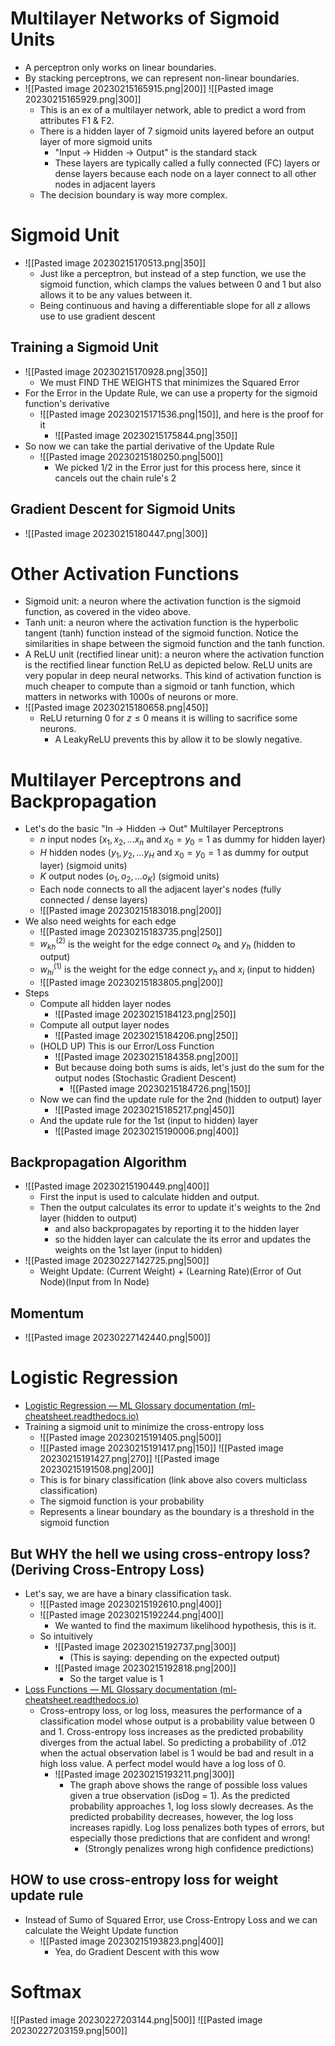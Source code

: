 # Multilayer Networks of Sigmoid Units
- A perceptron only works on linear boundaries.
- By stacking perceptrons, we can represent non-linear boundaries.
- ![[Pasted image 20230215165915.png|200]] ![[Pasted image 20230215165929.png|300]]
	- This is an ex of a multilayer network, able to predict a word from attributes F1 & F2.
	- There is a hidden layer of 7 sigmoid units layered before an output layer of more sigmoid units
		- "Input -> Hidden -> Output" is the standard stack
		- These layers are typically called a fully connected (FC) layers or dense layers because each node on a layer connect to all other nodes in adjacent layers
	- The decision boundary is way more complex.
# Sigmoid Unit
- ![[Pasted image 20230215170513.png|350]]
	- Just like a perceptron, but instead of a step function, we use the sigmoid function, which clamps the values between 0 and 1 but also allows it to be any values between it.
	- Being continuous and having a differentiable slope for all $z$ allows use to use gradient descent
## Training a Sigmoid Unit
- ![[Pasted image 20230215170928.png|350]]
	- We must FIND THE WEIGHTS that minimizes the Squared Error
- For the Error in the Update Rule, we can use a property for the sigmoid function's derivative
	- ![[Pasted image 20230215171536.png|150]], and here is the proof for it
		- ![[Pasted image 20230215175844.png|350]]
- So now we can take the partial derivative of the Update Rule
	- ![[Pasted image 20230215180250.png|500]]
		- We picked 1/2 in the Error just for this process here, since it cancels out the chain rule's 2
## Gradient Descent for Sigmoid Units
- ![[Pasted image 20230215180447.png|300]]
# Other Activation Functions
- Sigmoid unit: a neuron where the activation function is the sigmoid function, as covered in the video above.
- Tanh unit: a neuron where the activation function is the hyperbolic tangent (tanh) function instead of the sigmoid function. Notice the similarities in shape between the sigmoid function and the tanh function.
- A ReLU unit (rectified linear unit): a neuron where the activation function is the rectified linear function ReLU as depicted below. ReLU units are very popular in deep neural networks. This kind of activation function is much cheaper to compute than a sigmoid or tanh function, which matters in networks with 1000s of neurons or more.
- ![[Pasted image 20230215180658.png|450]]
	- ReLU returning 0 for $z\leq 0$ means it is willing to sacrifice some neurons.
		- A LeakyReLU prevents this by allow it to be slowly negative.
# Multilayer Perceptrons and Backpropagation
- Let's do the basic "In -> Hidden -> Out" Multilayer Perceptrons
	- $n$ input nodes ($x_{1}, x_{2},... x_{n}$ and $x_0=y_0=1$ as dummy for hidden layer)
	- $H$ hidden nodes ($y_{1}, y_{2},... y_{H}$ and $x_0=y_0=1$ as dummy for output layer) (sigmoid units)
	- $K$ output nodes ($o_{1}, o_{2},... o_{K}$) (sigmoid units)
	- Each node connects to all the adjacent layer's nodes (fully connected / dense layers)
	- ![[Pasted image 20230215183018.png|200]]
- We also need weights for each edge
	- ![[Pasted image 20230215183735.png|250]]
	- $w^{(2)}_{kh}$ is the weight for the edge connect $o_k$ and $y_h$ (hidden to output)
	- $w^{(1)}_{hi}$ is the weight for the edge connect $y_h$ and $x_i$ (input to hidden)
	- ![[Pasted image 20230215183805.png|200]]
- Steps
	- Compute all hidden layer nodes
		- ![[Pasted image 20230215184123.png|250]]
	- Compute all output layer nodes
		- ![[Pasted image 20230215184206.png|250]]
	- (HOLD UP) This is our Error/Loss Function
		- ![[Pasted image 20230215184358.png|200]]
		- But because doing both sums is aids, let's just do the sum for the output nodes (Stochastic Gradient Descent)
			- ![[Pasted image 20230215184726.png|150]]
	- Now we can find the update rule for the 2nd (hidden to output) layer
		- ![[Pasted image 20230215185217.png|450]]
	- And the update rule for the 1st (input to hidden) layer
		- ![[Pasted image 20230215190006.png|400]]
## Backpropagation Algorithm
- ![[Pasted image 20230215190449.png|400]]
	- First the input is used to calculate hidden and output.
	- Then the output calculates its error to update it's weights to the 2nd layer (hidden to output)
		- and also backpropagates by reporting it to the hidden layer 
		- so the hidden layer can calculate the its error and updates the weights on the 1st layer (input to hidden)
- ![[Pasted image 20230227142725.png|500]]
	- Weight Update: (Current Weight) + (Learning Rate)(Error of Out Node)(Input from In Node)
## Momentum
- ![[Pasted image 20230227142440.png|500]]
# Logistic Regression
- [Logistic Regression — ML Glossary documentation (ml-cheatsheet.readthedocs.io)](https://ml-cheatsheet.readthedocs.io/en/latest/logistic_regression.html#logistic-regression)
- Training a sigmoid unit to minimize the cross-entropy loss
	- ![[Pasted image 20230215191405.png|500]]
	- ![[Pasted image 20230215191417.png|150]]  ![[Pasted image 20230215191427.png|270]] ![[Pasted image 20230215191508.png|200]]
	- This is for binary classification (link above also covers multiclass classification)
	- The sigmoid function is your probability
	- Represents a linear boundary as the boundary is a threshold in the sigmoid function
## But WHY the hell we using cross-entropy loss? (Deriving Cross-Entropy Loss)
- Let's say, we are have a binary classification task.
	- ![[Pasted image 20230215192610.png|400]]
	- ![[Pasted image 20230215192244.png|400]]
		- We wanted to find the maximum likelihood hypothesis, this is it.
	- So intuitively
		- ![[Pasted image 20230215192737.png|300]]
			- (This is saying: depending on the expected output)
		- ![[Pasted image 20230215192818.png|200]]
			- So the target value is 1
- [Loss Functions — ML Glossary documentation (ml-cheatsheet.readthedocs.io)](https://ml-cheatsheet.readthedocs.io/en/latest/loss_functions.html#:~:text=Cross%2Dentropy%20loss%2C%20or%20log,diverges%20from%20the%20actual%20label.)
	- Cross-entropy loss, or log loss, measures the performance of a classification model whose output is a probability value between 0 and 1. Cross-entropy loss increases as the predicted probability diverges from the actual label. So predicting a probability of .012 when the actual observation label is 1 would be bad and result in a high loss value. A perfect model would have a log loss of 0.
		- ![[Pasted image 20230215193211.png|300]]
			- The graph above shows the range of possible loss values given a true observation (isDog = 1). As the predicted probability approaches 1, log loss slowly decreases. As the predicted probability decreases, however, the log loss increases rapidly. Log loss penalizes both types of errors, but especially those predictions that are confident and wrong!
				- (Strongly penalizes wrong high confidence predictions)
## HOW to use cross-entropy loss for weight update rule
- Instead of Sumo of Squared Error, use Cross-Entropy Loss and we can calculate the Weight Update function
	- ![[Pasted image 20230215193823.png|400]]
		- Yea, do Gradient Descent with this wow
# Softmax
![[Pasted image 20230227203144.png|500]]
![[Pasted image 20230227203159.png|500]]